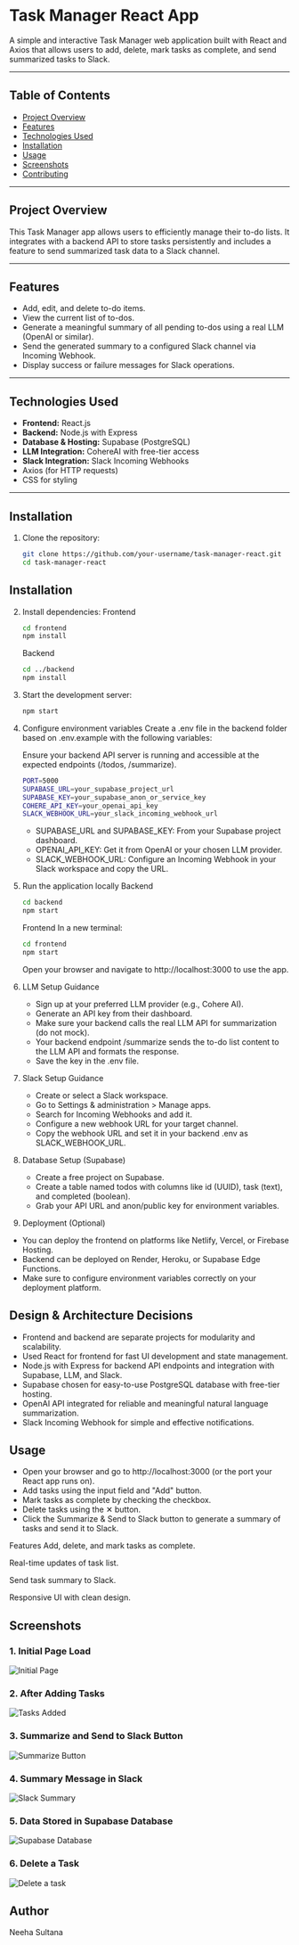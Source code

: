 # Task Manager React App

A simple and interactive Task Manager web application built with React and Axios that allows users to add, delete, mark tasks as complete, and send summarized tasks to Slack.

---

## Table of Contents

- [Project Overview](#project-overview)  
- [Features](#features)  
- [Technologies Used](#technologies-used)  
- [Installation](#installation)  
- [Usage](#usage)  
- [Screenshots](#screenshots)  
- [Contributing](#contributing)   

---

## Project Overview

This Task Manager app allows users to efficiently manage their to-do lists. It integrates with a backend API to store tasks persistently and includes a feature to send summarized task data to a Slack channel.

---

## Features

- Add, edit, and delete to-do items.
- View the current list of to-dos.
- Generate a meaningful summary of all pending to-dos using a real LLM (OpenAI or similar).
- Send the generated summary to a configured Slack channel via Incoming Webhook.
- Display success or failure messages for Slack operations. 

---

## Technologies Used

- **Frontend:** React.js
- **Backend:** Node.js with Express
- **Database & Hosting:** Supabase (PostgreSQL)
- **LLM Integration:** CohereAI with free-tier access
- **Slack Integration:** Slack Incoming Webhooks
- Axios (for HTTP requests)  
- CSS for styling  

---

## Installation

1. Clone the repository:

   ```bash
   git clone https://github.com/your-username/task-manager-react.git
   cd task-manager-react

## Installation

2. Install dependencies:
   Frontend
   ```bash
   cd frontend
   npm install
   ```
   Backend
   ```bash
   cd ../backend
   npm install
   ```
3. Start the development server:
   ```bash
   npm start
   
4. Configure environment variables
   Create a .env file in the backend folder based on .env.example with the following variables:

   Ensure your backend API server is running and accessible at the expected endpoints (/todos, /summarize).
   ```bash
   PORT=5000
   SUPABASE_URL=your_supabase_project_url
   SUPABASE_KEY=your_supabase_anon_or_service_key
   COHERE_API_KEY=your_openai_api_key
   SLACK_WEBHOOK_URL=your_slack_incoming_webhook_url
   ```
   - SUPABASE_URL and SUPABASE_KEY: From your Supabase project dashboard.
   - OPENAI_API_KEY: Get it from OpenAI or your chosen LLM provider.
   - SLACK_WEBHOOK_URL: Configure an Incoming Webhook in your Slack workspace and copy the URL.

6. Run the application locally
   Backend
   ```bash
   cd backend
   npm start
   ```
   Frontend
   In a new terminal:
   ```bash
   cd frontend
   npm start
   ```
   Open your browser and navigate to http://localhost:3000 to use the app.

7. LLM Setup Guidance
   - Sign up at your preferred LLM provider (e.g., Cohere AI).
   - Generate an API key from their dashboard.
   - Make sure your backend calls the real LLM API for summarization (do not mock).
   - Your backend endpoint /summarize sends the to-do list content to the LLM API and formats the response.
   - Save the key in the .env file.

8. Slack Setup Guidance
   - Create or select a Slack workspace.
   - Go to Settings & administration > Manage apps.
   - Search for Incoming Webhooks and add it.
   - Configure a new webhook URL for your target channel.
   - Copy the webhook URL and set it in your backend .env as SLACK_WEBHOOK_URL.

9. Database Setup (Supabase)
   - Create a free project on Supabase.
   - Create a table named todos with columns like id (UUID), task (text), and completed (boolean).
   - Grab your API URL and anon/public key for environment variables.

10. Deployment (Optional)
   - You can deploy the frontend on platforms like Netlify, Vercel, or Firebase Hosting.
   - Backend can be deployed on Render, Heroku, or Supabase Edge Functions.
   - Make sure to configure environment variables correctly on your deployment platform.

## Design & Architecture Decisions
 - Frontend and backend are separate projects for modularity and scalability.
 - Used React for frontend for fast UI development and state management.
 - Node.js with Express for backend API endpoints and integration with Supabase, LLM, and Slack.
 - Supabase chosen for easy-to-use PostgreSQL database with free-tier hosting.
 - OpenAI API integrated for reliable and meaningful natural language summarization.
 - Slack Incoming Webhook for simple and effective notifications.
   
 
## Usage
- Open your browser and go to http://localhost:3000 (or the port your React app runs on).
- Add tasks using the input field and "Add" button.
- Mark tasks as complete by checking the checkbox.
- Delete tasks using the ✕ button.
- Click the Summarize & Send to Slack button to generate a summary of tasks and send it to Slack.

Features
Add, delete, and mark tasks as complete.

Real-time updates of task list.

Send task summary to Slack.

Responsive UI with clean design.

## Screenshots

### 1. Initial Page Load
![Initial Page](./screenshots/initial-page.png)

### 2. After Adding Tasks
![Tasks Added](./screenshots/tasks-added.png)

### 3. Summarize and Send to Slack Button
![Summarize Button](./screenshots/summarize-button.png)

### 4. Summary Message in Slack
![Slack Summary](./screenshots/slack-summary.png)

### 5. Data Stored in Supabase Database
![Supabase Database](./screenshots/supabase-database2.png)
### 6. Delete a Task
![Delete a task](./screenshots/delete-task.png)


## Author
Neeha Sultana
